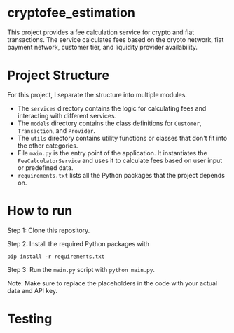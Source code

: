 # cryptofee_estimation

This project provides a fee calculation service for crypto and fiat transactions. The service calculates fees based on the crypto network, fiat payment network, customer tier, and liquidity provider availability.

# Project Structure

For this project, I separate the structure into multiple modules. 

* The `services` directory contains the logic for calculating fees and interacting with different services.
* The `models` directory contains the class definitions for `Customer`, `Transaction`, and `Provider`.
* The `utils` directory contains utility functions or classes that don't fit into the other categories.
* File  `main.py` is the entry point of the application. It instantiates the `FeeCalculatorService` and uses it to calculate fees based on user input or predefined data.
* `requirements.txt` lists all the Python packages that the project depends on.

# How to run 



Step 1: Clone this repository.

Step 2: Install the required Python packages with 

```
pip install -r requirements.txt
```

Step 3: Run the `main.py` script with `python main.py`.

Note: Make sure to replace the placeholders in the code with your actual data and API key. 

# Testing
